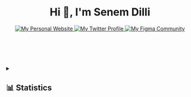 <h1 align="center">Hi 👋, I'm Senem Dilli</h1>

<header>
  <div align="center">
    <a href="https://www.senem.me">
      <img alt="My Personal Website" src="https://img.shields.io/static/v1?color=%237733ff&label=Website&message=senem.me&style=flat&logo=amp&logoColor=ffffff&labelColor=334155">
    </a>
    <a href="https://twitter.com/senemdilli">
      <img alt="My Twitter Profile" src="https://img.shields.io/badge/Twitter-senemdilli-7733ff?style=flat&logo=twitter&logoColor=ffffff&labelColor=334155">
    </a>
    <a href="https://figma.com/@senemdilli">
      <img alt="My Figma Community" src="https://img.shields.io/static/v1?color=%237733ff&label=Figma&message=@senemdilli&style=flat&logo=figma&logoColor=ffffff&labelColor=334155">
    </a>
  </div>
</header>

<br />
<br />

<details>
  <summary><h2>📊 Statistics</h2></summary>
  <div>
    <br />
    <div>
      <a href="https://github.com/enjidev">
        <img alt="This week GitHub profile views" src="https://komarev.com/ghpvc/?username=senemdilli&style=flat&color=7733ff&label=This+week+GitHub+profile+views" />
      </a>
      <br /><br />
    </div>
    <div>
      <a href="https://github.com/senemdilli?tab=repositories&q=&type=&language=&sort=stargazers">
        <picture>
          <source media="(prefers-color-scheme: dark)" srcset="https://github-readme-stats.vercel.app/api/top-langs/?layout=compact&username=senemdilli&show_icons=true&title_color=c4b5fd&icon_color=475569&bg_color=90,0f172a,1e293b&text_color=cbd5e1&border_color=1e293b&text_bold=false&count_private=true">
          <source media="(prefers-color-scheme: light)" srcset="https://github-readme-stats.vercel.app/api/top-langs/?layout=compact&username=senemdilli&count_private=true" />
          <img alt="Senem Dilli's Most Used Languages" src="https://github-readme-stats.vercel.app/api/top-langs/?layout=compact&username=senemdilli&show_icons=true&title_color=c4b5fd&icon_color=475569&bg_color=90,0f172a,1e293b&text_color=cbd5e1&border_color=1e293b&text_bold=false&count_private=true" />
        </picture>
      </a>
      <br /><br />
      <a href="https://github.com/senemdilli?tab=repositories&q=&type=&language=&sort=stargazers">
        <picture>
          <source media="(prefers-color-scheme: dark)" srcset="https://github-readme-stats.vercel.app/api?username=senemdilli&show_icons=true&title_color=c4b5fd&icon_color=475569&bg_color=90,0f172a,1e293b&text_color=cbd5e1&border_color=1e293b&text_bold=false&count_private=true&ring_color=7733ff">
          <source media="(prefers-color-scheme: light)" srcset="https://github-readme-stats.vercel.app/api?username=senemdilli" />
          <img alt="Enji Kusnadi's GitHub Stats" src="https://github-readme-stats.vercel.app/api?username=senemdilli&show_icons=true&title_color=c4b5fd&icon_color=475569&bg_color=90,0f172a,1e293b&text_color=cbd5e1&border_color=1e293b&text_bold=false&count_private=true&ring_color=7733ff" />
        </picture>
      </a>
    </div>
  </div>
</details>

